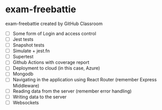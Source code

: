 # exam-freebattie
exam-freebattie created by GitHub Classroom


* [ ] Some form of Login and access control
* [ ] Jest tests
 * [ ] Snapshot tests
 * [ ] Simulate + jest.fn
 * [ ] Supertest
* [ ] Github Actions with coverage report
* [ ] Deployment to cloud (in this case, Azure)
* [ ] Mongodb
* [ ] Navigating in the application using React Router (remember Express Middleware)
* [ ] Reading data from the server (remember error handling)
* [ ] Writing data to the server
* [ ] Websockets

